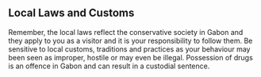 ## Local Laws and Customs

Remember, the local laws reflect the conservative society in Gabon and they apply to you as a visitor and it is your responsibility to follow them. Be sensitive to local customs, traditions and practices as your behaviour may been seen as improper, hostile or may even be illegal. Possession of drugs is an offence in Gabon and can result in a custodial sentence.